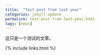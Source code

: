 ```yaml
---
title:  "Test post from last year"
categories: jekyll update
permalink: test-post-from-last-year.html
tags: [news]
---
```


这只是一个测试的文章。

{% include links.html %}
